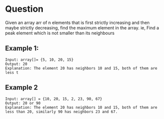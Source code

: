 # Question

Given an array arr of n elements that is first strictly increasing and then maybe strictly decreasing, find the maximum element in the array.
ie,
Find a peak element which is not smaller than its neighbours

## Example 1:

```
Input: array[]= {5, 10, 20, 15}
Output: 20
Explanation: The element 20 has neighbors 10 and 15, both of them are less t
```
## Example 2

```
Input: array[] = {10, 20, 15, 2, 23, 90, 67}
Output: 20 or 90
Explanation: The element 20 has neighbors 10 and 15, both of them are less than 20, similarly 90 has neighbors 23 and 67.
```

